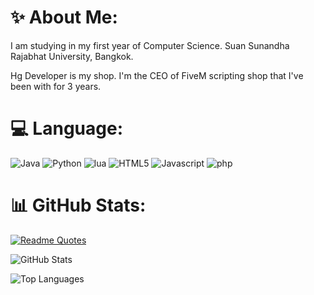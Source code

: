 # ✨ About Me:
I am studying in my first year of Computer Science. Suan Sunandha Rajabhat University, Bangkok. 

Hg Developer is my shop. I'm the CEO of FiveM scripting shop that I've been with for 3 years.

# 💻 Language:
![Java](https://img.shields.io/badge/Java-FF7800?style=flat-square&logo=java&logoColor=white)
![Python](https://img.shields.io/badge/Python-3776AB?style=flat-square&logo=python&logoColor=white)
![lua](https://img.shields.io/badge/lua-210eb3?style=flat-square&logo=lua&logoColor=white)
![HTML5](https://img.shields.io/badge/HTML5-E34F26?style=flat-square&logo=html5&logoColor=white)
![Javascript](https://img.shields.io/badge/Javascript-F7DF1E?style=flat-square&logo=Javascript&logoColor=white)
![php](https://img.shields.io/badge/php-6C78AF?style=flat-square&logo=Php&logoColor=white)

# 📊 GitHub Stats:
[![Readme Quotes](https://quotes-github-readme.vercel.app/api?type=horizontal&theme=dark)](https://github.com/piyushsuthar/github-readme-quotes)

![GitHub Stats](https://github-readme-stats.vercel.app/api?username=homebuu&show_icons=true&theme=radical)

![Top Languages](https://github-readme-stats.vercel.app/api/top-langs/?username=homebuu&layout=compact&theme=radical)
<!-- ![GitHub Streak](https://github-readme-streak-stats.herokuapp.com/?user=homebuu&theme=radical) -->
